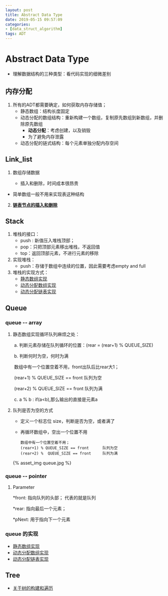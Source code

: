 ```yaml
---
layout: post
title: Abstract Data Type
date: 2019-05-15 09:57:09
categories:
- [data_struct_algorithm]
tags: ADT
---
```


# Abstract Data Type

+ 理解数据结构的三种类型：看代码实现的细微差别

## 内存分配

1. 所有的ADT都需要确定，如何获取内存存储值；
   + 静态数组：结构长度固定
   + 动态分配的数组结构：重新构建一个数组，复制原先数组到新数组，并删除原先数组
     + **动态分配**：考虑创建，以及销毁
     + 为了避免内存泄露
   + 动态分配的链式结构：每个元素单独分配内存空间

## Link_list

1. 数组存储数据

   + 插入和删除，时间成本很昂贵
+ 简单数组一般不用来实现表这种结构
  
2. [**链表节点的插入和删除**](https://luckywater.top/2019/06/15/单链表和双链表插入/)

## Stack

1. 堆栈的接口：
   + push : 新值压入堆栈顶部；
   + pop：只把顶部元素移出堆栈，不返回值
   + top：返回顶部元素，不进行元素的移除
2. 实现堆栈：
   + push：存储于数组中连续的位置，因此需要考虑empty and full
3. 堆栈的实现方式：
   + [静态数组实现](https://github.com/quronghui/DataStructAndAlogrithmCode/blob/master/SwordOffer/08_stack/static_array_stack.c)
   + [动态分配数组实现](https://github.com/quronghui/DataStructAndAlogrithmCode/blob/master/SwordOffer/08_stack/malloc_array_stack.c)
   + [动态分配链表实现](https://github.com/quronghui/DataStructAndAlogrithmCode/blob/master/SwordOffer/08_stack/link_stack.c)

## Queue

### queue -- array

1. 静态数组实现循环队列麻烦之处：

   ​        a. 判断元素存储在队列循环的位置：(rear = (rear+1) % QUEUE_SIZE)

   ​        b. 判断何时为空，何时为满

   ​            数组中有一个位置空着不用，front出队后比rear大1；

   ​            (rear+1) % QUEUE_SIZE == front      队列为空

   ​            (rear+2) %  QUEUE_SIZE == front     队列为满

   ​        c. a % b :  if(a<b),那么输出的直接是元素a

2. 队列是否为空的方式

   + 定义一个标志位 size，判断是否为空，或者满了

   + 再循环数组中，空出一个位置不用

     ```
     数组中有一个位置空着不用；
     (rear+1) % QUEUE_SIZE == front      队列为空
     (rear+2) %  QUEUE_SIZE == front     队列为满
     ```

   {% asset_img queue.jpg %}

### queue -- pointer

1. Parameter

   *front: 指向队列的头部； 代表的就是队列

   *rear:  指向最后一个元素； 

   *pNext: 用于指向下一个元素

### queue 的实现

- [静态数组实现](https://github.com/quronghui/DataStructAndAlogrithmCode/blob/master/SwordOffer/08_queue/static_array_queue.c)
- [动态分配数组实现](https://github.com/quronghui/DataStructAndAlogrithmCode/blob/master/SwordOffer/08_queue/malloc_array_queue.c)
- [动态分配链表实现](https://github.com/quronghui/DataStructAndAlogrithmCode/blob/master/SwordOffer/08_queue/link_queue.c)

## Tree 

+ [关于树的构建和遍历](https://luckywater.top/2019/05/17/tree/)

